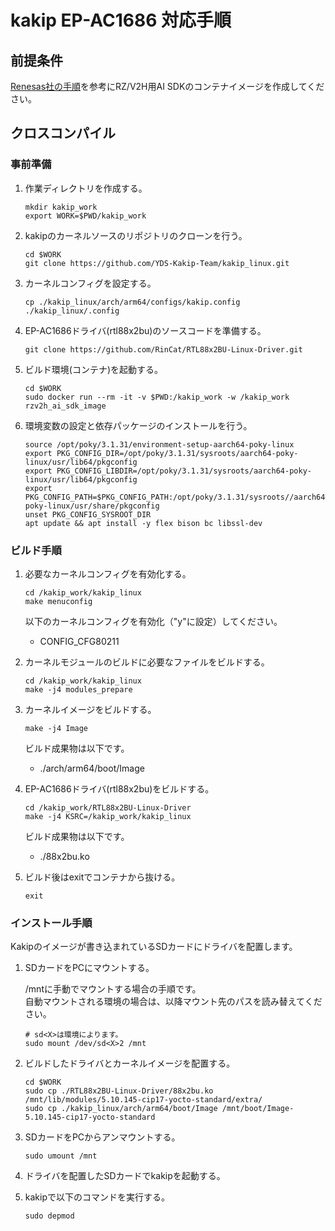 # kakip EP-AC1686 対応手順

## 前提条件

[Renesas社の手順](https://renesas-rz.github.io/rzv_ai_sdk/5.00/getting_started.html)を参考にRZ/V2H用AI SDKのコンテナイメージを作成してください。

## クロスコンパイル

### 事前準備

1. 作業ディレクトリを作成する。
    ```
    mkdir kakip_work
    export WORK=$PWD/kakip_work
    ```
2. kakipのカーネルソースのリポジトリのクローンを行う。
    ```
    cd $WORK
    git clone https://github.com/YDS-Kakip-Team/kakip_linux.git
    ```

3. カーネルコンフィグを設定する。
    ```
    cp ./kakip_linux/arch/arm64/configs/kakip.config ./kakip_linux/.config
    ```

4. EP-AC1686ドライバ(rtl88x2bu)のソースコードを準備する。
    ```
    git clone https://github.com/RinCat/RTL88x2BU-Linux-Driver.git
    ```

5. ビルド環境(コンテナ)を起動する。
    ```
    cd $WORK
    sudo docker run --rm -it -v $PWD:/kakip_work -w /kakip_work rzv2h_ai_sdk_image
    ```

6. 環境変数の設定と依存パッケージのインストールを行う。
    ```
    source /opt/poky/3.1.31/environment-setup-aarch64-poky-linux
    export PKG_CONFIG_DIR=/opt/poky/3.1.31/sysroots/aarch64-poky-linux/usr/lib64/pkgconfig
    export PKG_CONFIG_LIBDIR=/opt/poky/3.1.31/sysroots/aarch64-poky-linux/usr/lib64/pkgconfig
    export PKG_CONFIG_PATH=$PKG_CONFIG_PATH:/opt/poky/3.1.31/sysroots//aarch64-poky-linux/usr/share/pkgconfig
    unset PKG_CONFIG_SYSROOT_DIR
    apt update && apt install -y flex bison bc libssl-dev
    ```

### ビルド手順

1. 必要なカーネルコンフィグを有効化する。
    ```
    cd /kakip_work/kakip_linux
    make menuconfig
    ```
    以下のカーネルコンフィグを有効化（"y"に設定）してください。
    - CONFIG_CFG80211

2. カーネルモジュールのビルドに必要なファイルをビルドする。
    ```
    cd /kakip_work/kakip_linux
    make -j4 modules_prepare
    ```

3. カーネルイメージをビルドする。
    ```
    make -j4 Image
    ```
    ビルド成果物は以下です。
    - ./arch/arm64/boot/Image

4. EP-AC1686ドライバ(rtl88x2bu)をビルドする。
    ```
    cd /kakip_work/RTL88x2BU-Linux-Driver
    make -j4 KSRC=/kakip_work/kakip_linux
    ```
    ビルド成果物は以下です。
    - ./88x2bu.ko

5. ビルド後はexitでコンテナから抜ける。
    ```
    exit
    ```

### インストール手順

Kakipのイメージが書き込まれているSDカードにドライバを配置します。
1. SDカードをPCにマウントする。

    /mntに手動でマウントする場合の手順です。  
    自動マウントされる環境の場合は、以降マウント先のパスを読み替えてください。

    ```
    # sd<X>は環境によります。
    sudo mount /dev/sd<X>2 /mnt
    ```

2. ビルドしたドライバとカーネルイメージを配置する。
    ```
    cd $WORK
    sudo cp ./RTL88x2BU-Linux-Driver/88x2bu.ko /mnt/lib/modules/5.10.145-cip17-yocto-standard/extra/
    sudo cp ./kakip_linux/arch/arm64/boot/Image /mnt/boot/Image-5.10.145-cip17-yocto-standard
    ```

3. SDカードをPCからアンマウントする。
    ```
    sudo umount /mnt
    ```

4. ドライバを配置したSDカードでkakipを起動する。

5. kakipで以下のコマンドを実行する。
    ```
    sudo depmod
    ```
